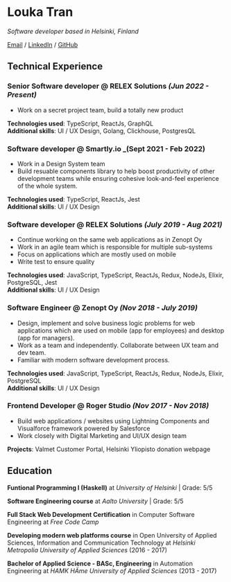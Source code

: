 # Louka Tran

_Software developer based in Helsinki, Finland_

[Email](mailto:ttminhtrang09@gmail.com) / [LinkedIn](https://www.linkedin.com/in/trang-tran0909/) / [GitHub](https://github.com/trangtmtran/)

## Technical Experience

### Senior Software developer @ **RELEX Solutions** _(Jun 2022 - Present)_
- Work on a secret project team, build a totally new product

**Technologies used**: TypeScript, ReactJs, GraphQL  
**Additional skills**: UI / UX Design, Golang, Clickhouse, PostgresQL

### Software developer @ **Smartly.io** _(Sept 2021 - Feb 2022)
- Work in a Design System team
- Build resuable components library to help boost productivity of other development teams while ensuring cohesive look-and-feel experience of the whole system.

**Technologies used**: TypeScript, ReactJs, Jest  
**Additional skills**: UI / UX Design

### Software developer @ **RELEX Solutions** _(July 2019 - Aug 2021)_

- Continue working on the same web applications as in Zenopt Oy
- Work in an agile team which is responsible for multiple sub-systems
- Focus on applications which are mostly used on mobile
- Write test to ensure quality

**Technologies used**: JavaScript, TypeScript, ReactJs, Redux, NodeJs, Elixir, PostgreSQL, Jest  
**Additional skills**: UI / UX Design

### Software Engineer @ **Zenopt Oy** _(Nov 2018 - July 2019)_

- Design, implement and solve business logic problems for web applications which are used on mobile (app for employees) and desktop (app for managers).
- Work as a team and independently. Collaborate between UX team and dev team.
- Familiar with modern software development process.

**Technologies used**: JavaScript, TypeScript, ReactJs, Redux, NodeJs, Elixir, PostgreSQL  
**Additional skills**: UI / UX Design

### Frontend Developer @ **Roger Studio** _(Nov 2017 - Nov 2018)_

- Build web applications / websites using Lightning Components and Visualforce framework powered by Salesforce
- Work closely with Digital Marketing and UI/UX design team

**Projects**: Valmet Customer Portal, Helsinki Yliopisto donation webpage

## Education

**Funtional Programming I (Haskell)** 
at _University of Helsinki_ | Grade: 5/5

**Software Engineering course** 
at _Aalto University_ | Grade: 5/5

**Full Stack Web Development Certification** in Computer Software Engineering
at _Free Code Camp_

**Developing modern web platforms course** in Open University of Applied Sciences, Information and Communication Technology
at _Helsinki Metropolia University of Applied Sciences_ (2016 - 2017)

**Bachelor of Applied Science - BASc, Engineering** in Automation Engineering
at _HAMK HÄme University of Applied Sciences_ (2013 - 2017)
